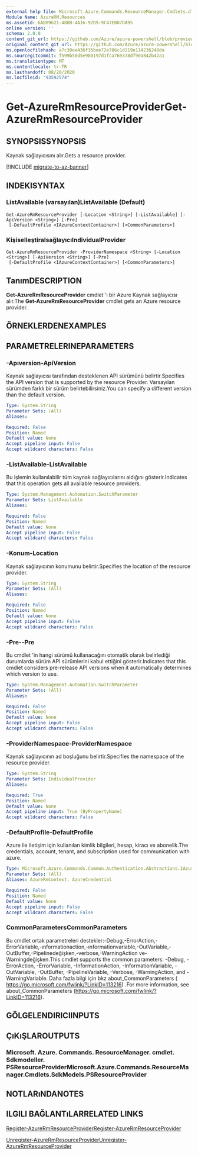 ```yaml
---
external help file: Microsoft.Azure.Commands.ResourceManager.Cmdlets.dll-Help.xml
Module Name: AzureRM.Resources
ms.assetid: 6AB09621-488B-4A16-92D9-9C47EB87DA95
online version: ''
schema: 2.0.0
content_git_url: https://github.com/Azure/azure-powershell/blob/preview/src/ResourceManager/Resources/Commands.Resources/help/Get-AzureRmResourceProvider.md
original_content_git_url: https://github.com/Azure/azure-powershell/blob/preview/src/ResourceManager/Resources/Commands.Resources/help/Get-AzureRmResourceProvider.md
ms.openlocfilehash: a7c30ee436f35bee72e786c1d219e114236248da
ms.sourcegitcommit: f599b50d5e980197d1fca769378df90a842b42a1
ms.translationtype: MT
ms.contentlocale: tr-TR
ms.lasthandoff: 08/20/2020
ms.locfileid: "93592574"
---
```

# <span data-ttu-id="1aec8-101">Get-AzureRmResourceProvider</span><span class="sxs-lookup"><span data-stu-id="1aec8-101">Get-AzureRmResourceProvider</span></span>

## <span data-ttu-id="1aec8-102">SYNOPSIS</span><span class="sxs-lookup"><span data-stu-id="1aec8-102">SYNOPSIS</span></span>
<span data-ttu-id="1aec8-103">Kaynak sağlayıcısını alır.</span><span class="sxs-lookup"><span data-stu-id="1aec8-103">Gets a resource provider.</span></span>

[!INCLUDE [migrate-to-az-banner](../../includes/migrate-to-az-banner.md)]

## <span data-ttu-id="1aec8-104">INDEKI</span><span class="sxs-lookup"><span data-stu-id="1aec8-104">SYNTAX</span></span>

### <span data-ttu-id="1aec8-105">ListAvailable (varsayılan)</span><span class="sxs-lookup"><span data-stu-id="1aec8-105">ListAvailable (Default)</span></span>
```
Get-AzureRmResourceProvider [-Location <String>] [-ListAvailable] [-ApiVersion <String>] [-Pre]
 [-DefaultProfile <IAzureContextContainer>] [<CommonParameters>]
```

### <span data-ttu-id="1aec8-106">Kişiselleştiralsağlayıcı</span><span class="sxs-lookup"><span data-stu-id="1aec8-106">IndividualProvider</span></span>
```
Get-AzureRmResourceProvider -ProviderNamespace <String> [-Location <String>] [-ApiVersion <String>] [-Pre]
 [-DefaultProfile <IAzureContextContainer>] [<CommonParameters>]
```

## <span data-ttu-id="1aec8-107">Tanım</span><span class="sxs-lookup"><span data-stu-id="1aec8-107">DESCRIPTION</span></span>
<span data-ttu-id="1aec8-108">**Get-AzureRmResourceProvider** cmdlet 'ı bir Azure Kaynak sağlayıcısı alır.</span><span class="sxs-lookup"><span data-stu-id="1aec8-108">The **Get-AzureRmResourceProvider** cmdlet gets an Azure resource provider.</span></span>

## <span data-ttu-id="1aec8-109">ÖRNEKLERDEN</span><span class="sxs-lookup"><span data-stu-id="1aec8-109">EXAMPLES</span></span>

## <span data-ttu-id="1aec8-110">PARAMETRELERINE</span><span class="sxs-lookup"><span data-stu-id="1aec8-110">PARAMETERS</span></span>

### <span data-ttu-id="1aec8-111">-Apıversion</span><span class="sxs-lookup"><span data-stu-id="1aec8-111">-ApiVersion</span></span>
<span data-ttu-id="1aec8-112">Kaynak sağlayıcısı tarafından desteklenen API sürümünü belirtir.</span><span class="sxs-lookup"><span data-stu-id="1aec8-112">Specifies the API version that is supported by the resource Provider.</span></span>
<span data-ttu-id="1aec8-113">Varsayılan sürümden farklı bir sürüm belirtebilirsiniz.</span><span class="sxs-lookup"><span data-stu-id="1aec8-113">You can specify a different version than the default version.</span></span>

```yaml
Type: System.String
Parameter Sets: (All)
Aliases: 

Required: False
Position: Named
Default value: None
Accept pipeline input: False
Accept wildcard characters: False
```

### <span data-ttu-id="1aec8-114">-ListAvailable</span><span class="sxs-lookup"><span data-stu-id="1aec8-114">-ListAvailable</span></span>
<span data-ttu-id="1aec8-115">Bu işlemin kullanılabilir tüm kaynak sağlayıcılarını aldığını gösterir.</span><span class="sxs-lookup"><span data-stu-id="1aec8-115">Indicates that this operation gets all available resource providers.</span></span>

```yaml
Type: System.Management.Automation.SwitchParameter
Parameter Sets: ListAvailable
Aliases: 

Required: False
Position: Named
Default value: None
Accept pipeline input: False
Accept wildcard characters: False
```

### <span data-ttu-id="1aec8-116">-Konum</span><span class="sxs-lookup"><span data-stu-id="1aec8-116">-Location</span></span>
<span data-ttu-id="1aec8-117">Kaynak sağlayıcının konumunu belirtir.</span><span class="sxs-lookup"><span data-stu-id="1aec8-117">Specifies the location of the resource provider.</span></span>

```yaml
Type: System.String
Parameter Sets: (All)
Aliases: 

Required: False
Position: Named
Default value: None
Accept pipeline input: False
Accept wildcard characters: False
```

### <span data-ttu-id="1aec8-118">-Pre-</span><span class="sxs-lookup"><span data-stu-id="1aec8-118">-Pre</span></span>
<span data-ttu-id="1aec8-119">Bu cmdlet 'in hangi sürümü kullanacağını otomatik olarak belirlediği durumlarda sürüm API sürümlerini kabul ettiğini gösterir.</span><span class="sxs-lookup"><span data-stu-id="1aec8-119">Indicates that this cmdlet considers pre-release API versions when it automatically determines which version to use.</span></span>

```yaml
Type: System.Management.Automation.SwitchParameter
Parameter Sets: (All)
Aliases: 

Required: False
Position: Named
Default value: None
Accept pipeline input: False
Accept wildcard characters: False
```

### <span data-ttu-id="1aec8-120">-ProviderNamespace</span><span class="sxs-lookup"><span data-stu-id="1aec8-120">-ProviderNamespace</span></span>
<span data-ttu-id="1aec8-121">Kaynak sağlayıcının ad boşluğunu belirtir.</span><span class="sxs-lookup"><span data-stu-id="1aec8-121">Specifies the namespace of the resource provider.</span></span>

```yaml
Type: System.String
Parameter Sets: IndividualProvider
Aliases: 

Required: True
Position: Named
Default value: None
Accept pipeline input: True (ByPropertyName)
Accept wildcard characters: False
```

### <span data-ttu-id="1aec8-122">-DefaultProfile</span><span class="sxs-lookup"><span data-stu-id="1aec8-122">-DefaultProfile</span></span>
<span data-ttu-id="1aec8-123">Azure ile iletişim için kullanılan kimlik bilgileri, hesap, kiracı ve abonelik.</span><span class="sxs-lookup"><span data-stu-id="1aec8-123">The credentials, account, tenant, and subscription used for communication with azure.</span></span>

```yaml
Type: Microsoft.Azure.Commands.Common.Authentication.Abstractions.IAzureContextContainer
Parameter Sets: (All)
Aliases: AzureRmContext, AzureCredential

Required: False
Position: Named
Default value: None
Accept pipeline input: False
Accept wildcard characters: False
```

### <span data-ttu-id="1aec8-124">CommonParameters</span><span class="sxs-lookup"><span data-stu-id="1aec8-124">CommonParameters</span></span>
<span data-ttu-id="1aec8-125">Bu cmdlet ortak parametreleri destekler:-Debug,-ErrorAction,-ErrorVariable,-ınformationaction,-ınformationvariable,-OutVariable,-OutBuffer,-Pipelinedeğişken,-verbose,-WarningAction ve-Warningdeğişken.</span><span class="sxs-lookup"><span data-stu-id="1aec8-125">This cmdlet supports the common parameters: -Debug, -ErrorAction, -ErrorVariable, -InformationAction, -InformationVariable, -OutVariable, -OutBuffer, -PipelineVariable, -Verbose, -WarningAction, and -WarningVariable.</span></span> <span data-ttu-id="1aec8-126">Daha fazla bilgi için bkz about_CommonParameters ( https://go.microsoft.com/fwlink/?LinkID=113216) .</span><span class="sxs-lookup"><span data-stu-id="1aec8-126">For more information, see about_CommonParameters (https://go.microsoft.com/fwlink/?LinkID=113216).</span></span>

## <span data-ttu-id="1aec8-127">GÖLGELENDIRICI</span><span class="sxs-lookup"><span data-stu-id="1aec8-127">INPUTS</span></span>

## <span data-ttu-id="1aec8-128">ÇıKıŞLAR</span><span class="sxs-lookup"><span data-stu-id="1aec8-128">OUTPUTS</span></span>

### <span data-ttu-id="1aec8-129">Microsoft. Azure. Commands. ResourceManager. cmdlet. Sdkmodeller. PSResourceProvider</span><span class="sxs-lookup"><span data-stu-id="1aec8-129">Microsoft.Azure.Commands.ResourceManager.Cmdlets.SdkModels.PSResourceProvider</span></span>

## <span data-ttu-id="1aec8-130">NOTLARıNDA</span><span class="sxs-lookup"><span data-stu-id="1aec8-130">NOTES</span></span>

## <span data-ttu-id="1aec8-131">ILGILI BAĞLANTıLAR</span><span class="sxs-lookup"><span data-stu-id="1aec8-131">RELATED LINKS</span></span>

[<span data-ttu-id="1aec8-132">Register-AzureRmResourceProvider</span><span class="sxs-lookup"><span data-stu-id="1aec8-132">Register-AzureRmResourceProvider</span></span>](./Register-AzureRmResourceProvider.md)

[<span data-ttu-id="1aec8-133">Unregister-AzureRmResourceProvider</span><span class="sxs-lookup"><span data-stu-id="1aec8-133">Unregister-AzureRmResourceProvider</span></span>](./Unregister-AzureRmResourceProvider.md)


